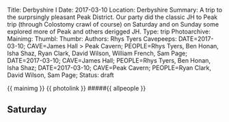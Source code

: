 Title: Derbyshire I
Date: 2017-03-10
Location: Derbyshire
Summary: A trip to the surprsingly pleasant Peak District. Our party did the classic JH to Peak trip (through Colostomy crawl of course) on Saturday and on Sunday some explored more of Peak and others derigged JH.
Type: trip
Photoarchive:
Mainimg: 
Thumbl: 
Thumbr: 
Authors: Rhys Tyers
Cavepeeps: DATE=2017-03-10; CAVE=James Hall > Peak Cavern; PEOPLE=Rhys Tyers, Ben Honan, Isha Shaz, Ryan Clark, David Wilson, William French, Sam Page;
           DATE=2017-03-10; CAVE=James Hall; PEOPLE=Rhys Tyers, Ben Honan, Isha Shaz;
           DATE=2017-03-10; CAVE=Peak Cavern; PEOPLE=Ryan Clark, David Wilson, Sam Page;
Status: draft

{{ mainimg }}
{{ photolink }}
#####{{ allpeople }}

## Saturday
